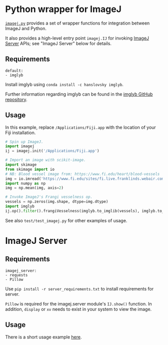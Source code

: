 # Python wrapper for ImageJ

[`imagej.py`](https://github.com/imagej/imagej.py) provides a set of
wrapper functions for integration between ImageJ and Python.

It also provides a high-level entry point `imagej.IJ` for invoking
[ImageJ Server](https://github.com/imagej/imagej-server) APIs;
see "ImageJ Server" below for details.

## Requirements

    default:
    - imglyb

Install imglyb using `conda install -c hanslovsky imglyb`.

Further information regarding imglyb can be found in the
[imglyb GitHub repository](https://github.com/imglib/imglyb).

## Usage

In this example, replace `/Applications/Fiji.app` with the location of your Fiji installation.

```python
# Spin up ImageJ.
import imagej
ij = imagej.init('/Applications/Fiji.app')

# Import an image with scikit-image.
import skimage
from skimage import io
# NB: Blood vessel image from: https://www.fi.edu/heart/blood-vessels
img = io.imread('https://www.fi.edu/sites/fi.live.franklinds.webair.com/files/styles/featured_large/public/General_EduRes_Heart_BloodVessels_0.jpg')
import numpy as np
img = np.mean(img, axis=2)

# Invoke ImageJ's Frangi vesselness op.
vessels = np.zeros(img.shape, dtype=img.dtype)
import imglyb
ij.op().filter().frangiVesselness(imglyb.to_imglib(vessels), imglyb.to_imglib(img), [1, 1], 20)
```

See also `test/test_imagej.py` for other examples of usage.


# ImageJ Server

## Requirements

    imagej_server:
    - requests
    - Pillow

Use `pip install -r server_requirements.txt` to install requirements for server.

`Pillow` is required for the imagej.server module's `IJ.show()` function.
In addition, `display` or `xv` needs to exist in your system to view the image.

## Usage

There is a short usage example
[here](https://github.com/imagej/imagej.py/blob/master/imagej/server/usage.py).
